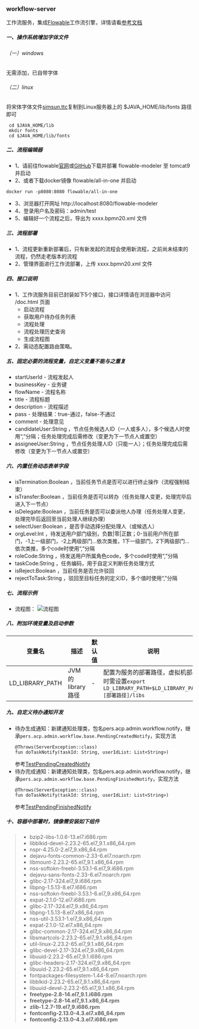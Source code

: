 ### workflow-server

工作流服务，集成[Flowable](https://www.flowable.org)工作流引擎，详情请看[参考文档](https://www.flowable.org/docs/userguide/index.html)

##### 一、操作系统增加字体文件

###### （一）windows

无需添加，已自带字体

###### （二）linux

将宋体字体文件[simsun.ttc](src/main/resources/libs/simsun.ttc)复制到Linux服务器上的 $JAVA_HOME/lib/fonts 路径即可

```
 cd $JAVA_HOME/lib
 mkdir fonts
 cd $JAVA_HOME/lib/fonts
```

##### 二、流程编辑器

- 1、请前往flowable[官网](https://www.flowable.org)或[GitHub](https://github.com/flowable/flowable-engine/releases)下载并部署
  flowable-modeler 至 tomcat9 并启动
- 2、或者下载docker镜像 flowable/all-in-one 并启动

```
docker run -p8080:8080 flowable/all-in-one
```

- 3、浏览器打开网址 http://localhost:8080/flowable-modeler
- 4、登录用户名及密码：admin/test
- 5、编辑好一个流程之后，导出为 xxxx.bpmn20.xml 文件

##### 三、流程部署

- 1、流程更新重新部署后，只有新发起的流程会使用新流程，之前尚未结束的流程，仍然走老版本的流程
- 2、管理界面进行工作流部署，上传 xxxx.bpmn20.xml 文件

##### 四、接口说明

- 1、工作流服务目前已封装如下5个接口，接口详情请在浏览器中访问 /doc.html 页面
    - 启动流程
    - 获取用户待办任务列表
    - 流程处理
    - 流程处理历史查询
    - 生成流程图
- 2、需动态配置路由策略。

##### 五、固定必要的流程变量，自定义变量不能与之重复

- startUserId - 流程发起人
- businessKey - 业务键
- flowName - 流程名称
- title - 流程标题
- description - 流程描述
- pass - 处理结果：true-通过，false-不通过
- comment - 处理意见
- candidateUser:String ，节点任务候选人ID（一人或多人），多个候选人时使用“,”分隔；任务处理完成后需修改（变更为下一节点人或置空）
- assigneeUser:String ，节点任务处理人ID（只能一人）；任务处理完成后需修改（变更为下一节点人或置空）

##### 六、内置任务动态表单字段

- isTermination:Boolean ，当前任务节点是否可以进行终止操作（流程强制结束）
- isTransfer:Boolean ，当前任务是否可以转办（任务处理人变更，处理完毕后进入下一节点）
- isDelegate:Boolean ，当前任务是否可以委派他人办理（任务处理人变更，处理完毕后返回至当前处理人继续办理）
- selectUser:Boolean ，是否手动选择分配处理人（或候选人）
- orgLevel:Int ，待发送用户部门级别，负数|零|正数；0-当前用户所在部门，-1上一级部门，-2上两级部门...依次类推，1下一级部门，2下两级部门...依次类推，多个code时使用“,”分隔
- roleCode:String ，待发送用户所属角色code，多个code时使用“,”分隔
- taskCode:String ，任务编码，用于自定义判断任务处理方式
- isReject:Boolean ，当前任务是否允许驳回
- rejectToTask:String ，驳回至目标任务的定义ID，多个值时使用“,”分隔

##### 七、流程示例

- 流程图：
  ![流程图](../../doc/images/diagram.png)

##### 八、附加环境变量及启动参数

| 变量名             | 描述            | 默认值 | 说明                                                                            |
|-----------------|---------------|-----|-------------------------------------------------------------------------------|
| LD_LIBRARY_PATH | JVM的library路径 | -   | 配置为服务的部署路径，虚拟机部署时需设置```export LD_LIBRARY_PATH=$LD_LIBRARY_PATH:[部署路径]/libs``` |

##### 九、自定义待办通知开发

- 待办生成通知：新建通知处理类，包名pers.acp.admin.workflow.notify，继承```pers.acp.admin.workflow.base.PendingCreatedNotify```，实现方法
  ```
  @Throws(ServerException::class)
  fun doTaskNotify(taskId: String, userIdList: List<String>)
  ```
  参考[TestPendingCreatedNotify](src/main/kotlin/pers/acp/admin/workflow/notify/TestPendingCreatedNotify.kt)
- 待办完成通知：新建通知处理类，包名pers.acp.admin.workflow.notify，继承```pers.acp.admin.workflow.base.PendingFinishedNotify```，实现方法
  ```
  @Throws(ServerException::class)
  fun doTaskNotify(taskId: String, userIdList: List<String>)
  ```
  参考[TestPendingFinishedNotify](src/main/kotlin/pers/acp/admin/workflow/notify/TestPendingFinishedNotify.kt)

##### 十、容器中部署时，镜像需安装如下组件

> - bzip2-libs-1.0.6-13.el7.i686.rpm
> - libblkid-devel-2.23.2-65.el7_9.1.x86_64.rpm
> - nspr-4.25.0-2.el7_9.x86_64.rpm
> - dejavu-fonts-common-2.33-6.el7.noarch.rpm
> - libmount-2.23.2-65.el7_9.1.x86_64.rpm
> - nss-softokn-freebl-3.53.1-6.el7_9.i686.rpm
> - dejavu-sans-fonts-2.33-6.el7.noarch.rpm
> - glibc-2.17-324.el7_9.i686.rpm
> - libpng-1.5.13-8.el7.i686.rpm
> - nss-softokn-freebl-3.53.1-6.el7_9.x86_64.rpm
> - expat-2.1.0-12.el7.i686.rpm
> - glibc-2.17-324.el7_9.x86_64.rpm
> - libpng-1.5.13-8.el7.x86_64.rpm
> - nss-util-3.53.1-1.el7_9.x86_64.rpm
> - expat-2.1.0-12.el7.x86_64.rpm
> - glibc-common-2.17-324.el7_9.x86_64.rpm
> - libsmartcols-2.23.2-65.el7_9.1.x86_64.rpm
> - util-linux-2.23.2-65.el7_9.1.x86_64.rpm
> - glibc-devel-2.17-324.el7_9.x86_64.rpm
> - libuuid-2.23.2-65.el7_9.1.i686.rpm
> - glibc-headers-2.17-324.el7_9.x86_64.rpm
> - libuuid-2.23.2-65.el7_9.1.x86_64.rpm
> - fontpackages-filesystem-1.44-8.el7.noarch.rpm
> - libblkid-2.23.2-65.el7_9.1.x86_64.rpm
> - libuuid-devel-2.23.2-65.el7_9.1.x86_64.rpm
> - **freetype-2.8-14.el7_9.1.i686.rpm**
> - **freetype-2.8-14.el7_9.1.x86_64.rpm**
> - **zlib-1.2.7-19.el7_9.i686.rpm**
> - **fontconfig-2.13.0-4.3.el7.x86_64.rpm**
> - **fontconfig-2.13.0-4.3.el7.i686.rpm**